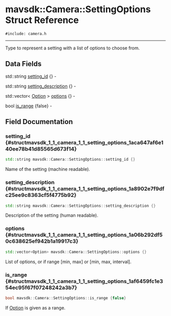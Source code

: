 # mavsdk::Camera::SettingOptions Struct Reference
`#include: camera.h`

----


Type to represent a setting with a list of options to choose from. 


## Data Fields


std::string [setting_id](#structmavsdk_1_1_camera_1_1_setting_options_1aca647af6e140ee78b41d85565d673f14) {} -

std::string [setting_description](#structmavsdk_1_1_camera_1_1_setting_options_1a8902e7f9dfc25ee9c8363cf5f4775b92) {} -

std::vector< [Option](structmavsdk_1_1_camera_1_1_option.md) > [options](#structmavsdk_1_1_camera_1_1_setting_options_1a06b292df50c638625ef942b1a19917c3) {} -

bool [is_range](#structmavsdk_1_1_camera_1_1_setting_options_1af6459fc1e354ec95f67f07248242a3b7) {false} -


## Field Documentation


### setting_id {#structmavsdk_1_1_camera_1_1_setting_options_1aca647af6e140ee78b41d85565d673f14}

```cpp
std::string mavsdk::Camera::SettingOptions::setting_id {}
```


Name of the setting (machine readable).

### setting_description {#structmavsdk_1_1_camera_1_1_setting_options_1a8902e7f9dfc25ee9c8363cf5f4775b92}

```cpp
std::string mavsdk::Camera::SettingOptions::setting_description {}
```


Description of the setting (human readable).

### options {#structmavsdk_1_1_camera_1_1_setting_options_1a06b292df50c638625ef942b1a19917c3}

```cpp
std::vector<Option> mavsdk::Camera::SettingOptions::options {}
```


List of options, or if range [min, max] or [min, max, interval].

### is_range {#structmavsdk_1_1_camera_1_1_setting_options_1af6459fc1e354ec95f67f07248242a3b7}

```cpp
bool mavsdk::Camera::SettingOptions::is_range {false}
```


If [Option](structmavsdk_1_1_camera_1_1_option.md) is given as a range.